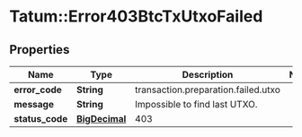 # Tatum::Error403BtcTxUtxoFailed

## Properties
Name | Type | Description | Notes
------------ | ------------- | ------------- | -------------
**error_code** | **String** | transaction.preparation.failed.utxo | 
**message** | **String** | Impossible to find last UTXO. | 
**status_code** | [**BigDecimal**](BigDecimal.md) | 403 | 

